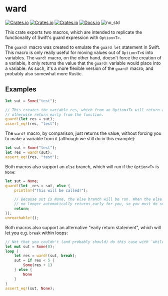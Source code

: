 # ward

[![Crates.io](https://img.shields.io/crates/v/ward)](https://crates.io/crates/ward)
[![Crates.io](https://img.shields.io/crates/l/ward)](https://crates.io/crates/ward)
[![Crates.io](https://img.shields.io/crates/d/ward)](https://crates.io/crates/ward)
[![Docs.io](https://docs.rs/ward/badge.svg)](https://docs.rs/ward)
![no_std](https://img.shields.io/badge/no__std-yes-brightgreen)

This crate exports two macros, which are intended to replicate the functionality of Swift's
guard expression with `Option<T>`.

The `guard!` macro was created to emulate the `guard let` statement in Swift. This macro is only
really useful for moving values out of `Option<T>`s into variables.
The `ward!` macro, on the other hand, doesn't force the creation of a variable, it only returns
the value that the `guard!` variable would place into a variable. As such, it's a more flexible
version of the `guard!` macro; and probably also somewhat more Rustic.

## Examples

```rust
let sut = Some("test");

// This creates the variable res, which from an Option<T> will return a T if it is Some(T), and will
// otherwise return early from the function.
guard!(let res = sut);
assert_eq!(res, "test");
```

The `ward!` macro, by comparison, just returns the value, without forcing you to make a variable
from it (although we still do in this example):

```rust
let sut = Some("test");
let res = ward!(sut);
assert_eq!(res, "test");
```

Both macros also support an `else` branch, which will run if the `Option<T>` is `None`:

```rust
let sut = None;
guard!(let _res = sut, else {
    println!("This will be called!");

    // Because sut is None, the else branch will be run. When the else branch is invoked, guard!
    // no longer automatically returns early for you, so you must do so yourself if you want it.
    return;
});
unreachable!();
```

Both macros also support an alternative "early return statement", which will let you e.g.
`break` within loops:

```rust
// Not that you couldn't (and probably should) do this case with `while let Some(res) = sut`...
let mut sut = Some(0);
loop {
    let res = ward!(sut, break);
    sut = if res < 5 {
        Some(res + 1)
    } else {
        None
    }
}
assert_eq!(sut, None);
```
